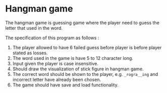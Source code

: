 # Hangman game

The hangman game is guessing game where the player need to guess the letter that used in the word.

The specification of this program as follows :
1. The player allowed to have 6 failed guess before player is before player stated as losses.
2. The word used in the game is have 5 to 12 character long.
3. Input given the player is case insensitive.
4. Should draw the visualization of stick figure in hangman game.
5. The correct word should be shown to the player, e.g. `_rogra__ing` and incorrect letter have already been chosen.
6. The game should have save and load functionality.
